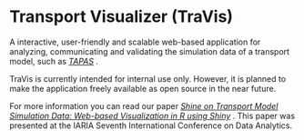 # Transport Visualizer (TraVis)

A interactive, user-friendly and scalable web-based application for analyzing, communicating and validating the simulation data of a transport model, such as [_TAPAS_](https://www.dlr.de/vf/en/desktopdefault.aspx/tabid-12751/22270_read-29381)
. 

TraVis is currently intended for internal use only. However, it is planned to make the application freely available as open source in the near future. 

For more information you can read our paper [_Shine on Transport Model Simulation Data: Web-based Visualization in R using Shiny_](https://www.thinkmind.org/index.php?view=article&articleid=data_analytics_2018_5_20_60060)
. This paper was presented at the IARIA Seventh International Conference on Data Analytics.
